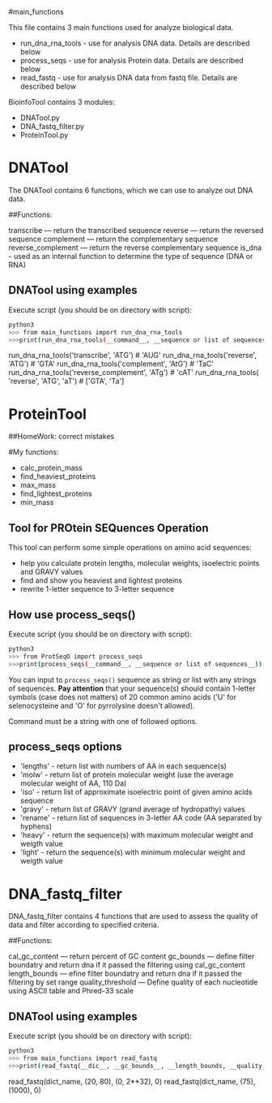 #main_functions

This file contains 3 main functions used for analyze biological data.

* run_dna_rna_tools - use for analysis DNA data. Details are described below 
* process_seqs - use for analysis Protein data. Details are described below 
* read_fastq - use for analysis DNA data from fastq file. Details are described below 

BioinfoTool contains 3 modules:

* DNATool.py
* DNA_fastq_filter.py
* ProteinTool.py

# DNATool

The DNATool contains 6 functions, which we can use to analyze out DNA data. 

##Functions:

transcribe — return the transcribed sequence
reverse — return the reversed sequence
complement — return the complementary sequence
reverse_complement — return the reverse complementary sequence
is_dna - used as an internal function to determine the type of sequence (DNA or RNA)

## DNATool using examples

Execute script (you should be on directory with script):
```bash
python3
>>> from main_functions import run_dna_rna_tools
>>>print(run_dna_rna_tools(__command__, __sequence or list of sequences__))
```

run_dna_rna_tools('transcribe', 'ATG') # 'AUG'
run_dna_rna_tools('reverse', 'ATG') # 'GTA'
run_dna_rna_tools('complement', 'AtG') # 'TaC'
run_dna_rna_tools('reverse_complement', 'ATg') # 'cAT'
run_dna_rna_tools( 'reverse', 'ATG', 'aT') # ['GTA', 'Ta']

# ProteinTool

##HomeWork: correct mistakes

#My functions:
* calc_protein_mass
* find_heaviest_proteins
* max_mass
* find_lightest_proteins
* min_mass

## Tool for PROtein SEQuences Operation

This tool can perform some simple operations on amino acid sequences:
* help you calculate protein lengths, molecular weights, isoelectric points and GRAVY values
* find and show you heaviest and lightest proteins
* rewrite 1-letter sequence to 3-letter sequence

## How use process_seqs()
Execute script (you should be on directory with script):
```bash
python3
>>> from ProtSeqO import process_seqs
>>>print(process_seqs(__command__, __sequence or list of sequences__))
```

You can input to `process_seqs()` sequence as string or list with any strings of sequences. __Pay attention__ that your sequence(s) should contain 1-letter symbols (case does not matters) of 20 common amino acids ('U' for selenocysteine and 'O' for pyrrolysine doesn't allowed).

Command must be a string with one of followed options.

## process_seqs options
* 'lengths' - return list with numbers of AA in each sequence(s)
* 'molw' - return list of protein molecular weight (use the average molecular weight of AA, 110 Da)
* 'iso' - return list of approximate isoelectric point of given amino acids sequence
* 'gravy' - return list of GRAVY (grand average of hydropathy) values
* 'rename' - return list of sequences in 3-letter AA code (AA separated by hyphens)
* 'heavy' - return the sequence(s) with maximum molecular weight and weigth value
* 'light' - return the sequence(s) with minimum molecular weight and weigth value

# DNA_fastq_filter

DNA_fastq_filter contains 4 functions that are used to assess the quality of data and filter according to specified criteria.

##Functions:

cal_gc_content — return percent of GC content
gc_bounds — define filter boundatry and return dna if it passed the filtering using cal_gc_content
length_bounds — efine filter boundatry and return dna if it passed the filtering by set range
quality_threshold — Define quality of each nucleotide using ASCII table and Phred-33 scale


## DNATool using examples

Execute script (you should be on directory with script):
```bash
python3
>>> from main_functions import read_fastq
>>>print(read_fastq(__dic__, __gc_bounds__, __length_bounds, __quality__))
```

read_fastq(dict_name, (20, 80), (0, 2**32), 0) 
read_fastq(dict_name, (75), (1000), 0) 
